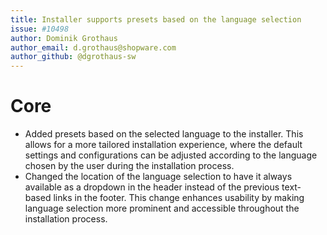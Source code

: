 ```yaml
---
title: Installer supports presets based on the language selection
issue: #10498
author: Dominik Grothaus
author_email: d.grothaus@shopware.com
author_github: @dgrothaus-sw
---
```

# Core
* Added presets based on the selected language to the installer. This allows for a more tailored installation experience, where the default settings and configurations can be adjusted according to the language chosen by the user during the installation process.
* Changed the location of the language selection to have it always available as a dropdown in the header instead of the previous text-based links in the footer. This change enhances usability by making language selection more prominent and accessible throughout the installation process.
